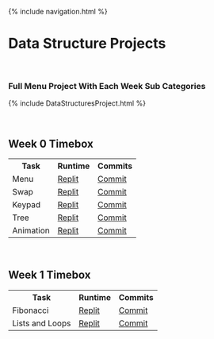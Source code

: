 {% include navigation.html %}

# Data Structure Projects
<br>

### Full Menu Project With Each Week Sub Categories

{% include DataStructuresProject.html %}

<br>

## Week 0 Timebox
<table>
   <tr>
    <th>Task</th>
    <th>Runtime</th>
    <th>Commits</th>
   </tr>

 <tr>
    <td>Menu</td>
    <td><a href="https://replit.com/@kiannp44/Menu?v=1"> Replit</a></td>
    <td><a href="https://github.com/kiannp44/kianpcsp/commit/77ba143c1171dc7ab37c71b1ad98674093ecf90a">Commit</a></td>
   </tr>

<tr>
    <td>Swap</td>
    <td><a href="https://replit.com/@kiannp44/Swap?v=1"> Replit</a></td>
    <td><a href="https://github.com/kiannp44/kianpcsp/commit/bfdec741688ec8c8234029014ddf67206bfd00e3">Commit</a></td>
   </tr>

<tr>
    <td>Keypad</td>
    <td><a href="https://replit.com/@kiannp44/Keypad?v=1"> Replit</a></td>
    <td><a href="https://github.com/kiannp44/kianpcsp/commit/eed83cba75dfbbf43d7ff4730df8d69dadbee3a5">Commit</a></td>
   </tr>

<tr>
    <td>Tree</td>
    <td><a href="https://replit.com/@kiannp44/Christmas-Tree?v=1"> Replit</a></td>
    <td><a href="https://github.com/kiannp44/kianpcsp/commit/7d203c69bfd2a6c613017a991ce6505bd512a233">Commit</a></td>
   </tr>

<tr>
    <td>Animation</td>
    <td><a href="https://replit.com/@kiannp44/Boat-Animation?v=1"> Replit</a></td>
    <td><a href="https://github.com/kiannp44/kianpcsp/commit/1ffc8246f5c2525419600d81f8158dbaf2b21372">Commit</a></td>
   </tr>
</table>
<br>

## Week 1 Timebox

<table>
   <tr>
    <th>Task</th>
    <th>Runtime</th>
    <th>Commits</th>
   </tr>
    <tr>
    <td>Fibonacci</td>
    <td><a href="https://replit.com/@kiannp44/Fibonacci?v=1"> Replit</a></td>
    <td><a href="https://github.com/kiannp44/kianpcsp/commit/8de0bc06a5ae400270c805e982894269aacae525">Commit</a></td>
   </tr>
    <tr>
    <td>Lists and Loops</td>
    <td><a href="https://replit.com/@kiannp44/Lists-and-Loops?v=1"> Replit</a></td>
    <td><a href="https://github.com/kiannp44/kianpcsp/commit/8de0bc06a5ae400270c805e982894269aacae525">Commit</a></td>
   </tr>
</table>



